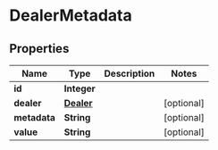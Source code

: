 # DealerMetadata

## Properties
Name | Type | Description | Notes
------------ | ------------- | ------------- | -------------
**id** | **Integer** |  | 
**dealer** | [**Dealer**](Dealer.md) |  |  [optional]
**metadata** | **String** |  |  [optional]
**value** | **String** |  |  [optional]

